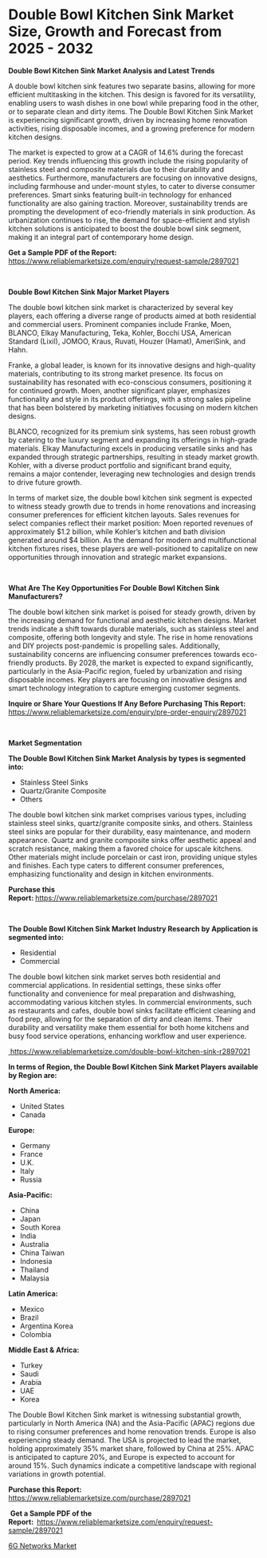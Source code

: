 <p><h1>Double Bowl Kitchen Sink Market Size, Growth and Forecast from 2025 - 2032</h1></p><p><strong>Double Bowl Kitchen Sink Market Analysis and Latest Trends</strong></p>
<p><p>A double bowl kitchen sink features two separate basins, allowing for more efficient multitasking in the kitchen. This design is favored for its versatility, enabling users to wash dishes in one bowl while preparing food in the other, or to separate clean and dirty items. The Double Bowl Kitchen Sink Market is experiencing significant growth, driven by increasing home renovation activities, rising disposable incomes, and a growing preference for modern kitchen designs.</p><p>The market is expected to grow at a CAGR of 14.6% during the forecast period. Key trends influencing this growth include the rising popularity of stainless steel and composite materials due to their durability and aesthetics. Furthermore, manufacturers are focusing on innovative designs, including farmhouse and under-mount styles, to cater to diverse consumer preferences. Smart sinks featuring built-in technology for enhanced functionality are also gaining traction. Moreover, sustainability trends are prompting the development of eco-friendly materials in sink production. As urbanization continues to rise, the demand for space-efficient and stylish kitchen solutions is anticipated to boost the double bowl sink segment, making it an integral part of contemporary home design.</p></p>
<p><strong>Get a Sample PDF of the Report:&nbsp;</strong> <a href="https://www.reliablemarketsize.com/enquiry/request-sample/2897021?utm_campaign=2384&utm_medium=2&utm_source=Github&utm_content=ia&utm_term=15032025&utm_id=double-bowl-kitchen-sink">https://www.reliablemarketsize.com/enquiry/request-sample/2897021</a></p>
<p>&nbsp;</p>
<p><strong>Double Bowl Kitchen Sink Major Market Players</strong></p>
<p><p>The double bowl kitchen sink market is characterized by several key players, each offering a diverse range of products aimed at both residential and commercial users. Prominent companies include Franke, Moen, BLANCO, Elkay Manufacturing, Teka, Kohler, Bocchi USA, American Standard (Lixil), JOMOO, Kraus, Ruvati, Houzer (Hamat), AmeriSink, and Hahn.</p><p>Franke, a global leader, is known for its innovative designs and high-quality materials, contributing to its strong market presence. Its focus on sustainability has resonated with eco-conscious consumers, positioning it for continued growth. Moen, another significant player, emphasizes functionality and style in its product offerings, with a strong sales pipeline that has been bolstered by marketing initiatives focusing on modern kitchen designs.</p><p>BLANCO, recognized for its premium sink systems, has seen robust growth by catering to the luxury segment and expanding its offerings in high-grade materials. Elkay Manufacturing excels in producing versatile sinks and has expanded through strategic partnerships, resulting in steady market growth. Kohler, with a diverse product portfolio and significant brand equity, remains a major contender, leveraging new technologies and design trends to drive future growth.</p><p>In terms of market size, the double bowl kitchen sink segment is expected to witness steady growth due to trends in home renovations and increasing consumer preferences for efficient kitchen layouts. Sales revenues for select companies reflect their market position: Moen reported revenues of approximately $1.2 billion, while Kohler’s kitchen and bath division generated around $4 billion. As the demand for modern and multifunctional kitchen fixtures rises, these players are well-positioned to capitalize on new opportunities through innovation and strategic market expansions.</p></p>
<p>&nbsp;</p>
<p><strong>What Are The Key Opportunities For Double Bowl Kitchen Sink Manufacturers?</strong></p>
<p><p>The double bowl kitchen sink market is poised for steady growth, driven by the increasing demand for functional and aesthetic kitchen designs. Market trends indicate a shift towards durable materials, such as stainless steel and composite, offering both longevity and style. The rise in home renovations and DIY projects post-pandemic is propelling sales. Additionally, sustainability concerns are influencing consumer preferences towards eco-friendly products. By 2028, the market is expected to expand significantly, particularly in the Asia-Pacific region, fueled by urbanization and rising disposable incomes. Key players are focusing on innovative designs and smart technology integration to capture emerging customer segments.</p></p>
<p><strong>Inquire or Share Your Questions If Any Before Purchasing This Report:</strong> <a href="https://www.reliablemarketsize.com/enquiry/pre-order-enquiry/2897021?utm_campaign=2384&utm_medium=2&utm_source=Github&utm_content=ia&utm_term=15032025&utm_id=double-bowl-kitchen-sink">https://www.reliablemarketsize.com/enquiry/pre-order-enquiry/2897021</a></p>
<p>&nbsp;</p>
<p><strong>Market Segmentation</strong></p>
<p><strong>The Double Bowl Kitchen Sink Market Analysis by types is segmented into:</strong></p>
<p><ul><li>Stainless Steel Sinks</li><li>Quartz/Granite Composite</li><li>Others</li></ul></p>
<p><p>The double bowl kitchen sink market comprises various types, including stainless steel sinks, quartz/granite composite sinks, and others. Stainless steel sinks are popular for their durability, easy maintenance, and modern appearance. Quartz and granite composite sinks offer aesthetic appeal and scratch resistance, making them a favored choice for upscale kitchens. Other materials might include porcelain or cast iron, providing unique styles and finishes. Each type caters to different consumer preferences, emphasizing functionality and design in kitchen environments.</p></p>
<p><strong>Purchase this Report:&nbsp;</strong><a href="https://www.reliablemarketsize.com/purchase/2897021?utm_campaign=2384&utm_medium=2&utm_source=Github&utm_content=ia&utm_term=15032025&utm_id=double-bowl-kitchen-sink">https://www.reliablemarketsize.com/purchase/2897021</a></p>
<p>&nbsp;</p>
<p><strong>The Double Bowl Kitchen Sink Market Industry Research by Application is segmented into:</strong></p>
<p><ul><li>Residential</li><li>Commercial</li></ul></p>
<p><p>The double bowl kitchen sink market serves both residential and commercial applications. In residential settings, these sinks offer functionality and convenience for meal preparation and dishwashing, accommodating various kitchen styles. In commercial environments, such as restaurants and cafes, double bowl sinks facilitate efficient cleaning and food prep, allowing for the separation of dirty and clean items. Their durability and versatility make them essential for both home kitchens and busy food service operations, enhancing workflow and user experience.</p></p>
<p><a href="https://www.reliablemarketsize.com/double-bowl-kitchen-sink-r2897021?utm_campaign=2384&utm_medium=2&utm_source=Github&utm_content=ia&utm_term=15032025&utm_id=double-bowl-kitchen-sink">&nbsp;https://www.reliablemarketsize.com/double-bowl-kitchen-sink-r2897021</a></p>
<p><strong>In terms of Region, the Double Bowl Kitchen Sink Market Players available by Region are:</strong></p>
<p>
    <p> <strong> North America: </strong>
        <ul>
            <li>United States</li>
            <li>Canada</li>
        </ul>
        </p> 
    <p> <strong> Europe: </strong>
        <ul>
            <li>Germany</li>
            <li>France</li>
            <li>U.K.</li>
            <li>Italy</li>
            <li>Russia</li>
        </ul>
        </p> 
    <p> <strong> Asia-Pacific: </strong>
        <ul>
            <li>China</li>
            <li>Japan</li>
            <li>South Korea</li>
            <li>India</li>
            <li>Australia</li>
            <li>China Taiwan</li>
            <li>Indonesia</li>
            <li>Thailand</li>
            <li>Malaysia</li>
        </ul>
        </p> 
    <p> <strong> Latin America: </strong>
        <ul>
            <li>Mexico</li>
            <li>Brazil</li>
            <li>Argentina Korea</li>
            <li>Colombia</li>
        </ul>
        </p> 
    <p> <strong> Middle East & Africa: </strong>
        <ul>
            <li>Turkey</li>
            <li>Saudi</li>
            <li>Arabia</li>
            <li>UAE</li>
            <li>Korea</li>
        </ul>
    </p>
    </p>
<p><p>The Double Bowl Kitchen Sink market is witnessing substantial growth, particularly in North America (NA) and the Asia-Pacific (APAC) regions due to rising consumer preferences and home renovation trends. Europe is also experiencing steady demand. The USA is projected to lead the market, holding approximately 35% market share, followed by China at 25%. APAC is anticipated to capture 20%, and Europe is expected to account for around 15%. Such dynamics indicate a competitive landscape with regional variations in growth potential.</p></p>
<p><strong>Purchase this Report: </strong><a href="https://www.reliablemarketsize.com/purchase/2897021?utm_campaign=2384&utm_medium=2&utm_source=Github&utm_content=ia&utm_term=15032025&utm_id=double-bowl-kitchen-sink">https://www.reliablemarketsize.com/purchase/2897021</a></p>
<p>&nbsp;<strong>Get a Sample PDF of the Report:&nbsp;&nbsp;</strong><a href="https://www.reliablemarketsize.com/enquiry/request-sample/2897021?utm_campaign=2384&utm_medium=2&utm_source=Github&utm_content=ia&utm_term=15032025&utm_id=double-bowl-kitchen-sink">https://www.reliablemarketsize.com/enquiry/request-sample/2897021</a></p>
<p><strong></strong></p>
<p><p><a href="https://github.com/shondapmbau/Market-Research-Report-List-1/blob/main/6g-networks-market.md?utm_campaign=2384&utm_medium=2&utm_source=Github&utm_content=ia&utm_term=15032025&utm_id=double-bowl-kitchen-sink">6G Networks Market</a></p></p>
